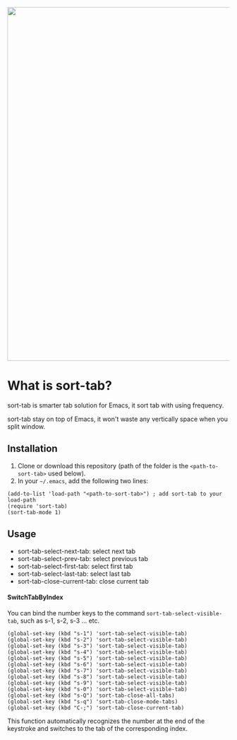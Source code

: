 <p align="center">
  <img width="800" src="./screenshot.png">
</p>

# What is sort-tab?
sort-tab is smarter tab solution for Emacs, it sort tab with using frequency.

sort-tab stay on top of Emacs, it won't waste any vertically space when you split window.

## Installation
1. Clone or download this repository (path of the folder is the `<path-to-sort-tab>` used below).
2. In your `~/.emacs`, add the following two lines:
```elisp
(add-to-list 'load-path "<path-to-sort-tab>") ; add sort-tab to your load-path
(require 'sort-tab)
(sort-tab-mode 1)
```

## Usage
* sort-tab-select-next-tab: select next tab
* sort-tab-select-prev-tab: select previous tab
* sort-tab-select-first-tab: select first tab
* sort-tab-select-last-tab: select last tab
* sort-tab-close-current-tab: close current tab

#### SwitchTabByIndex
You can bind the number keys to the command ```sort-tab-select-visible-tab```, such as s-1, s-2, s-3 ... etc.

```
(global-set-key (kbd "s-1") 'sort-tab-select-visible-tab)
(global-set-key (kbd "s-2") 'sort-tab-select-visible-tab)
(global-set-key (kbd "s-3") 'sort-tab-select-visible-tab)
(global-set-key (kbd "s-4") 'sort-tab-select-visible-tab)
(global-set-key (kbd "s-5") 'sort-tab-select-visible-tab)
(global-set-key (kbd "s-6") 'sort-tab-select-visible-tab)
(global-set-key (kbd "s-7") 'sort-tab-select-visible-tab)
(global-set-key (kbd "s-8") 'sort-tab-select-visible-tab)
(global-set-key (kbd "s-9") 'sort-tab-select-visible-tab)
(global-set-key (kbd "s-0") 'sort-tab-select-visible-tab)
(global-set-key (kbd "s-Q") 'sort-tab-close-all-tabs)
(global-set-key (kbd "s-q") 'sort-tab-close-mode-tabs)
(global-set-key (kbd "C-;") 'sort-tab-close-current-tab)
```

This function automatically recognizes the number at the end of the keystroke
and switches to the tab of the corresponding index.
